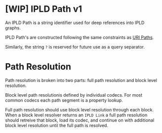 # [WIP] IPLD Path v1

An IPLD Path is a string identifier used for deep references into IPLD
graphs.

IPLD Path's are constructed following the same constraints as [URI Paths](https://tools.ietf.org/html/rfc3986#section-3.3).

Similarly, the string `?` is reserved for future use as a query separator.

# Path Resolution

Path resolution is broken into two parts: full path resolution and block level resolution.

Block level path resolutionis defined by individual codecs.
For most common codecs each path segment is a property lookup.

Full path resolution should use block level resolution through each block.
When a block level resolver returns an `IPLD Link` a full path resolution
should retreive that block, load its codec, and continue on with additional
block level resolution until the full path is resolved.
